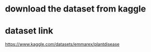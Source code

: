 # download the dataset  from kaggle
# dataset link  
https://www.kaggle.com/datasets/emmarex/plantdisease
